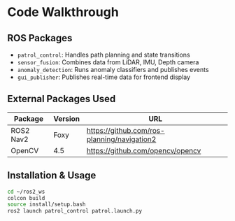 # Code Walkthrough

## ROS Packages

- `patrol_control`: Handles path planning and state transitions
- `sensor_fusion`: Combines data from LiDAR, IMU, Depth camera
- `anomaly_detection`: Runs anomaly classifiers and publishes events
- `gui_publisher`: Publishes real-time data for frontend display

## External Packages Used

| Package | Version | URL |
|--------|---------|-----|
| ROS2 Nav2 | Foxy | https://github.com/ros-planning/navigation2 |
| OpenCV | 4.5 | https://github.com/opencv/opencv |

## Installation & Usage

```bash
cd ~/ros2_ws
colcon build
source install/setup.bash
ros2 launch patrol_control patrol.launch.py
